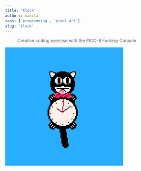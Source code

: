 ```yaml
---
title: 'Klock'
authors: manila
tags: ['programming', 'pixel art']
slug: 'klock'
---
```


> Creative coding exercise with the PICO-8 Fantasy Console

![Klock Demo](./klock.gif)
